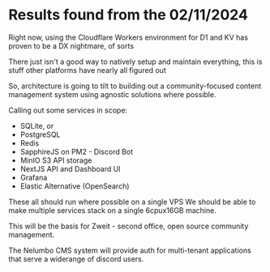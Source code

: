 # Results found from the 02/11/2024

Right now, using the Cloudflare Workers environment for D1 and KV has proven to be a DX nightmare, of sorts

There just isn't a good way to natively setup and maintain everything, this is stuff other platforms have nearly all figured out

So, architecture is going to tilt to building out a community-focused content management system using agnostic solutions where possible.

Calling out some services in scope:
- SQLite, or
- PostgreSQL
- Redis
- SapphireJS on PM2 - Discord Bot
- MinIO S3 API storage
- NextJS API and Dashboard UI
- Grafana
- Elastic Alternative (OpenSearch)

These all should run where possible on a single VPS 
We should be able to make multiple services stack on a single 6cpux16GB machine.

This will be the basis for Zweit - second office, open source community management.

The Nelumbo CMS system will provide auth for multi-tenant applications that serve a widerange of discord users.
